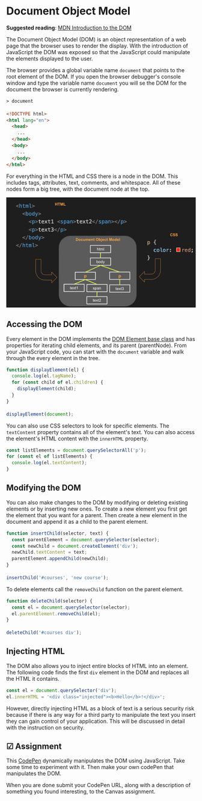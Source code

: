 # Document Object Model

**Suggested reading**: [MDN Introduction to the DOM](https://developer.mozilla.org/en-US/docs/Web/API/Document_Object_Model/Introduction)

The Document Object Model (DOM) is an object representation of a web page that the browser uses to render the display. With the introduction of JavaScript the DOM was exposed so that the JavaScript could manipulate the elements displayed to the user.

The browser provides a global variable name `document` that points to the root element of the DOM. If you open the browser debugger's console window and type the variable name `document` you will se the DOM for the document the browser is currently rendering.

```html
> document

<!DOCTYPE html>
<html lang="en">
  <head>
    ...
  </head>
  <body>
    ...
  </body>
</html>
```

For everything in the HTML and CSS there is a node in the DOM. This includes tags, attributes, text, comments, and whitespace. All of these nodes form a big tree, with the document node at the top.

<img src="dom.jpg"/>

## Accessing the DOM

Every element in the DOM implements the [DOM Element base class](https://developer.mozilla.org/en-US/docs/Web/API/Element) and has properties for iterating child elements, and its parent (parentNode). From your JavaScript code, you can start with the `document` variable and walk through the every element in the tree.

```js
function displayElement(el) {
  console.log(el.tagName);
  for (const child of el.children) {
    displayElement(child);
  }
}

displayElement(document);
```

You can also use CSS selectors to look for specific elements. The `textContent` property contains all of the element's text. You can also access the element's HTML content with the `innerHTML` property.

```js
const listElements = document.querySelectorAll('p');
for (const el of listElements) {
  console.log(el.textContent);
}
```

## Modifying the DOM

You can also make changes to the DOM by modifying or deleting existing elements or by inserting new ones. To create a new element you first get the element that you want for a parent. Then create a new element in the document and append it as a child to the parent element.

```js
function insertChild(selector, text) {
  const parentElement = document.querySelector(selector);
  const newChild = document.createElement('div');
  newChild.textContent = text;
  parentElement.appendChild(newChild);
}

insertChild('#courses', 'new course');
```

To delete elements call the `removeChild` function on the parent element.

```js
function deleteChild(selector) {
  const el = document.querySelector(selector);
  el.parentElement.removeChild(el);
}

deleteChild('#courses div');
```

## Injecting HTML

The DOM also allows you to inject entire blocks of HTML into an element. The following code finds the first `div` element in the DOM and replaces all the HTML it contains.

```js
const el = document.querySelector('div');
el.innerHTML = '<div class="injected"><b>Hello</b>!</div>';
```

However, directly injecting HTML as a block of text is a serious security risk because if there is any way for a third party to manipulate the text you insert they can gain control of your application. This will be discussed in detail with the instruction on security.

## ☑ Assignment

This [CodePen](https://codepen.io/leesjensen/pen/RwJJZBb) dynamically manipulates the DOM using JavaScript. Take some time to experiment with it. Then make your own codePen that manipulates the DOM.

When you are done submit your CodePen URL, along with a description of something you found interesting, to the Canvas assignment.
